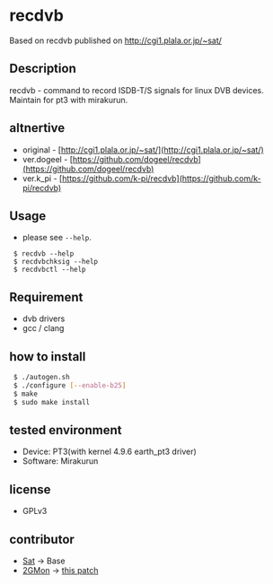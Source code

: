 # recdvb

Based on recdvb published on http://cgi1.plala.or.jp/~sat/


## Description

recdvb - command to record ISDB-T/S signals for linux DVB devices.
Maintain for pt3 with mirakurun.

## altnertive

- original - [http://cgi1.plala.or.jp/~sat/](http://cgi1.plala.or.jp/~sat/)
- ver.dogeel - [https://github.com/dogeel/recdvb](https://github.com/dogeel/recdvb)
- ver.k_pi - [https://github.com/k-pi/recdvb](https://github.com/k-pi/recdvb)

## Usage

- please see `--help`.

```
 $ recdvb --help
 $ recdvbchksig --help
 $ recdvbctl --help
```

## Requirement

- dvb drivers
- gcc / clang

## how to install

```bash
 $ ./autogen.sh
 $ ./configure [--enable-b25]
 $ make
 $ sudo make install
```


## tested environment

- Device: PT3(with kernel 4.9.6 earth_pt3 driver)
- Software: Mirakurun

## license

- GPLv3

## contributor

- [Sat](http://cgi1.plala.or.jp/~sat/) -> Base
- [2GMon](https://github.com/2GMon) -> [this patch](https://gist.github.com/2GMon/3621dd5054ab20c2a8c565fc236de093)

